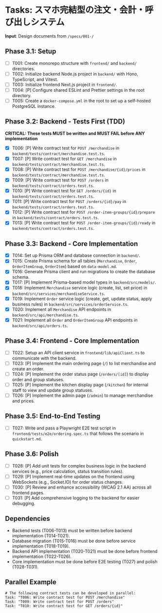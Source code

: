 # Tasks: スマホ完結型の注文・会計・呼び出しシステム

**Input**: Design documents from `/specs/001-/`

## Phase 3.1: Setup

- [ ] T001: Create monorepo structure with `frontend/` and `backend/` directories.
- [ ] T002: Initialize backend Node.js project in `backend/` with Hono, TypeScript, and Vitest.
- [ ] T003: Initialize frontend Next.js project in `frontend/`.
- [ ] T004: [P] Configure shared ESLint and Prettier settings in the root directory.
- [ ] T005: Create a `docker-compose.yml` in the root to set up a self-hosted PostgreSQL instance.

## Phase 3.2: Backend - Tests First (TDD)

**CRITICAL: These tests MUST be written and MUST FAIL before ANY implementation**

- [x] T006: [P] Write contract test for `POST /merchandise` in `backend/tests/contract/merchandise.test.ts`.
- [x] T007: [P] Write contract test for `GET /merchandise` in `backend/tests/contract/merchandise.test.ts`.
- [x] T008: [P] Write contract test for `POST /merchandise/{id}/prices` in `backend/tests/contract/merchandise.test.ts`.
- [x] T009: [P] Write contract test for `POST /orders` in `backend/tests/contract/orders.test.ts`.
- [x] T010: [P] Write contract test for `GET /orders/{id}` in `backend/tests/contract/orders.test.ts`.
- [x] T011: [P] Write contract test for `POST /orders/{id}/pay` in `backend/tests/contract/orders.test.ts`.
- [x] T012: [P] Write contract test for `POST /order-item-groups/{id}/prepare` in `backend/tests/contract/orders.test.ts`.
- [x] T013: [P] Write contract test for `POST /order-item-groups/{id}/ready` in `backend/tests/contract/orders.test.ts`.

## Phase 3.3: Backend - Core Implementation

- [x] T014: Set up Prisma ORM and database connection in `backend/`.
- [x] T015: Create Prisma schema for all tables (`Merchandise`, `Order`, `OrderItemGroup`, `OrderItem`) based on `data-model.md`.
- [x] T016: Generate Prisma client and run migrations to create the database schema.
- [x] T017: [P] Implement Prisma-based model types in `backend/src/models/`.
- [x] T018: Implement `Merchandise` service logic (create, list, set price) in `backend/src/services/merchandiseService.ts`.
- [x] T019: Implement `Order` service logic (create, get, update status, apply business rules) in `backend/src/services/orderService.ts`.
- [x] T020: Implement all `Merchandise` API endpoints in `backend/src/api/merchandise.ts`.
- [x] T021: Implement all `Order` and `OrderItemGroup` API endpoints in `backend/src/api/orders.ts`.

## Phase 3.4: Frontend - Core Implementation

- [ ] T022: Setup an API client service in `frontend/lib/apiClient.ts` to communicate with the backend.
- [ ] T023: [P] Implement the main ordering page (`/`) to list merchandise and create an order.
- [ ] T024: [P] Implement the order status page (`/orders/[id]`) to display order and group statuses.
- [ ] T025: [P] Implement the kitchen display page (`/kitchen`) for internal staff to view and update group statuses.
- [ ] T026: [P] Implement the admin page (`/admin`) to manage merchandise and prices.

## Phase 3.5: End-to-End Testing

- [ ] T027: Write and pass a Playwright E2E test script in `frontend/tests/e2e/ordering.spec.ts` that follows the scenario in `quickstart.md`.

## Phase 3.6: Polish

- [ ] T028: [P] Add unit tests for complex business logic in the backend services (e.g., price calculation, status transition rules).
- [ ] T029: [P] Implement real-time updates on the frontend using WebSockets (e.g., Socket.IO) for order status changes.
- [ ] T030: [P] Review and enhance accessibility (WCAG 2.1 AA) across all frontend pages.
- [ ] T031: [P] Add comprehensive logging to the backend for easier debugging.

## Dependencies

- Backend tests (T006-T013) must be written before backend implementation (T014-T021).
- Database migration (T015-T016) must be done before service implementation (T018-T019).
- Backend API implementation (T020-T021) must be done before frontend implementation (T022-T026).
- Core implementation must be done before E2E testing (T027) and polish (T028-T031).

## Parallel Example

```
# The following contract tests can be developed in parallel:
Task: "T006: Write contract test for POST /merchandise"
Task: "T009: Write contract test for POST /orders"
Task: "T010: Write contract test for GET /orders/{id}"
```
